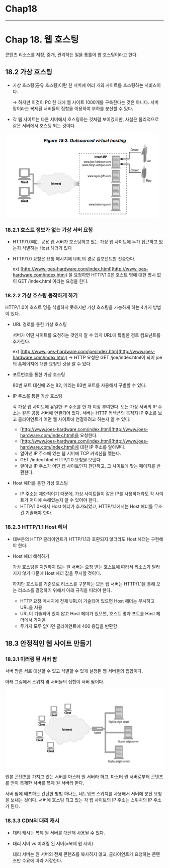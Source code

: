# Chap18

---

# Chap 18. 웹 호스팅

콘텐츠 리소스를 저장, 중개, 관리하는 일을 통틀어 웹 호스팅이라고 한다.

## 18.2 가상 호스팅

- 가상 호스팅(공유 호스팅)이란 한 서버에 여러 개의 사이트를 호스팅하는 서비스이다.
    
    → 하지만 이것이 PC 한 대에 웹 사이트 1000개를 구축한다는 것은 아니다. 서버 팜이라는 복제된 서버들의 집합을 이용하여 부하를 분산할 수 있다.
    
- 각 웹 사이트는 다른 서버에서 호스팅하는 것처럼 보이겠지만, 사실은 물리적으로 같은 서버에서 호스팅 되는 것이다.

<img src="./asset/figure_18-a_subin.png"/>

### 18.2.1 호스트 정보가 없는 가상 서버 요청

- HTTP/1.0에는 공용 웹 서버가 호스팅하고 있는 가상 웹 사이트에 누가 접근하고 있는지 식별하는 Host 헤더가 없다
- HTTP/1.0 요청은 요청 메시지에 URL의 경로 컴포넌트만 전송한다.
    
    ex) [http://www.joes-hardware.com/index.html](http://www.joes-hardware.com/index.html) 을 요청하면 HTTP/1.0은 호스트 명에 대한 명시 없이 GET /index.html 이라는 요청을 한다.
    

### 18.2.2 가상 호스팅 동작하게 하기

HTTP/1.0이 호스트 명을 식별하지 못하지만 가상 호스팅을 가능하게 하는 4가지 방법이 있다.

- URL 경로를 통한 가상 호스팅
    
    서버가 어떤 사이트를 요청하는 것인지 알 수 있게 URL에 특별한 경로 컴포넌트를 추가한다.
    
    ex) [http://www.joes-hardware.com/joe/index.htm](http://www.joes-hardware.com/index.html) → HTTP 요청은 GET /joe/index.html이 되어 joe의 홈페이지에 대한 요청인 것을 알 수 있다.
    
- 포트번호를 통한 가상 호스팅
    
    80번 포트 대신에 죠는 82, 메리는 83번 포트를 사용해서 구별할 수 있다.
    
- IP 주소를 통한 가상 호스팅
    
    각 가상 웹 사이트에 유일한 IP 주소를 한 개 이상 부여한다. 모든 가상 서버의 IP 주소는 같은 공용 서버에 연결되어 있다. 서버는 HTTP 커넥션의 목적지 IP 주소를 보고 클라이언트가 어떤 웹 사이트에 연결하려고 하는지 알 수 있다. 
    
    - [http://www.joes-hardware.com/index.html](http://www.joes-hardware.com/index.html)을 요청한다.
    - [http://www.joes-hardware.com/index.html](http://www.joes-hardware.com/index.html)에 대한 IP 주소를 알아낸다.
    - 알아낸 IP 주소에 있는 웹 서버에 TCP 커넥션을 맺는다.
    - GET /index.html HTTP/1.0 요청을 보낸다.
    - 알아낸 IP 주소가 어떤 웹 사이트인지 판단하고, 그 사이트에 맞는 페이지를 반환한다.
- Host 헤더를 통한 가상 호스팅
    - IP 주소는 제한적이기 때문에, 가상 사이트들이 같은 IP를 사용하더라도 각 사이트가 어디에 속해있는지 알 수 있어야 한다.
    - HTTP/1.0+에서 Host 헤더가 추가되었고, HTTP/1.1에서는 Host 헤더를 무조건 기술해야 한다.

### 18.2.3 HTTP/1.1 Host 헤더

- 대부분의 HTTP 클라이언트가 HTTP/1.1과 호환되지 않더라도 Host 헤더는 구현해야 한다.
- Host 헤더 해석하기
    
    가상 호스팅을 지원하지 않는 원 서버는 요청 받는 호스트에 따라서 리소스가 달라지지 않기 때문에 Host 헤더 값을 무시할 것이다. 
    
    하지만 호스트를 기준으로 리소스를 구분하는 모든 웹 서버는 HTTP/1.1을 통해 오는 리소스를 결정하기 위해서 아래 규칙을 따라야 한다.
    
    - HTTP 요청 메시지에 전체 URL이 기술되어 있으면 Host 헤더는 무시하고 URL을 사용
    - URL이 기술되어 있지 않고 Host 헤더가 있으면, 호스트 명과 포트를 Host 헤더에서 가져옴
    - 두가지 모두 없다면 클라이언트에 400 응답을 반환함

## 18.3 안정적인 웹 사이트 만들기

### 18.3.1 미러링 된 서버 팜

서버 팜은 서로 대신할 수 있고 식별할 수 있게 설정된 웹 서버들의 집합이다.

아래 그림에서 스위치 옆 서버들의 집합이 서버 팜이다. 

<img src="./asset/figure_18-b_subin.png"/>

원본 콘텐츠를 가지고 있는 서버를 마스터 원 서버라 하고, 마스터 원 서버로부터 콘텐츠를 받아 복제한 서버를 복제 원 서버라 한다. 

서버 팜에 배포하는 간단한 방법 하나는, 네트워크 스위치를 사용해서 서버에 분산 요청을 보내는 것이다. 서버에 호스팅 되고 있는 각 웹 사이트의 IP 주소는 스위치의 IP 주소가 된다.

### 18.3.3 CDN의 대리 캐시

- 대리 캐시는 복제 원 서버를 대신해 사용될 수 있다.
- 대리 서버 vs 미러링 된 서버(=복제 원 서버)
    
    대리 서버는 원 서버의 전체 콘텐츠를 복사하지 않고, 클라이언트가 요청하는 콘텐츠만 수요에 따라 저장한다.
